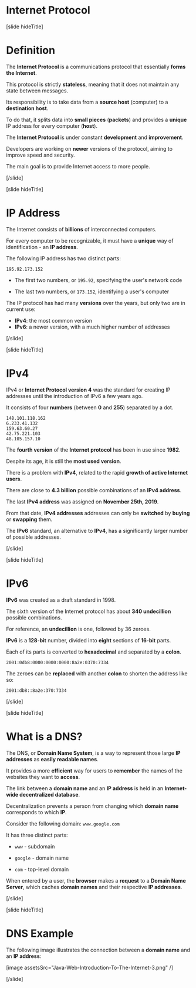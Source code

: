 # Internet Protocol

[slide hideTitle]

# Definition

The **Internet Protocol** is a communications protocol that essentially **forms the Internet**.

This protocol is strictly **stateless**, meaning that it does not maintain any state between messages.

Its responsibility is to take data from a **source host** (computer) to a **destination host**.

To do that, it splits data into **small pieces** (**packets**) and provides a **unique** IP address for every computer (**host**).

The **Internet Protocol** is under constant **development** and **improvement**.

Developers are working on **newer** versions of the protocol, aiming to improve speed and security.

The main goal is to provide Internet access to more people.

[/slide]

[slide hideTitle]

# IP Address

The Internet consists of **billions** of interconnected computers.

For every computer to be recognizable, it must have a **unique** way of identification - an **IP address**.

The following IP address has two distinct parts:

```
195.92.173.152
```

- The first two numbers, or `195.92`, specifying the user's network code

- The last two numbers, or `173.152`, identifying a user's computer

The IP protocol has had many **versions** over the years, but only two are in current use:

- **IPv4**: the most common version
- **IPv6**: a newer version, with a much higher number of addresses

[/slide]

[slide hideTitle]

# IPv4

IPv4 or **Internet Protocol version 4** was the standard for creating IP addresses until the introduction of IPv6 a few years ago.

It consists of four **numbers** (between **0** and **255**) separated by a dot.

```
148.101.118.162
6.233.41.132
159.63.60.27
42.75.221.103
48.105.157.10
```

The **fourth version** of the **Internet protocol** has been in use since **1982**.

Despite its age, it is still the **most used version**.

There is a problem with **IPv4**, related to the rapid **growth of active Internet users**.

There are close to **4.3 billion** possible combinations of an **IPv4 address**.

The last **IPv4 address** was assigned on **November 25th, 2019**.

From that date, **IPv4 addresses** addresses can only be **switched** by **buying** or **swapping** them.

The **IPv6** standard, an alternative to **IPv4**, has a significantly larger number of possible addresses.

[/slide]

[slide hideTitle]

# IPv6

**IPv6** was created as a draft standard in 1998.

The sixth version of the Internet protocol has about **340 undecillion** possible combinations.

For reference, an **undecillion** is one, followed by 36 zeroes.

**IPv6** is a **128-bit** number, divided into **eight** sections of **16-bit** parts.

Each of its parts is converted to **hexadecimal** and separated by a **colon**.

```
2001:0db8:0000:0000:0000:8a2e:0370:7334
```

The zeroes can be **replaced** with another **colon** to shorten the address like so:

```
2001:db8::8a2e:370:7334
```

[/slide]

[slide hideTitle]

# What is a DNS?

The DNS, or **Domain Name System**, is a way to represent those large **IP addresses** as **easily readable names**.

It provides a more **efficient** way for users to **remember** the names of the websites they want to **access**.

The link between a **domain name** and an **IP address** is held in an **Internet-wide decentralized database**.

Decentralization prevents a person from changing which **domain name** corresponds to which **IP**.

Consider the following domain: `www.google.com`

It has three distinct parts:

- `www` - subdomain

- `google` - domain name

- `com` - top-level domain

When entered by a user, the **browser** makes a **request** to a **Domain Name Server**, which caches **domain names** and their respective **IP addresses**.

[/slide]

[slide hideTitle]

# DNS Example

The following image illustrates the connection between a **domain name** and an **IP address**:

[image assetsSrc="Java-Web-Introduction-To-The-Internet-3.png" /]

[/slide]

